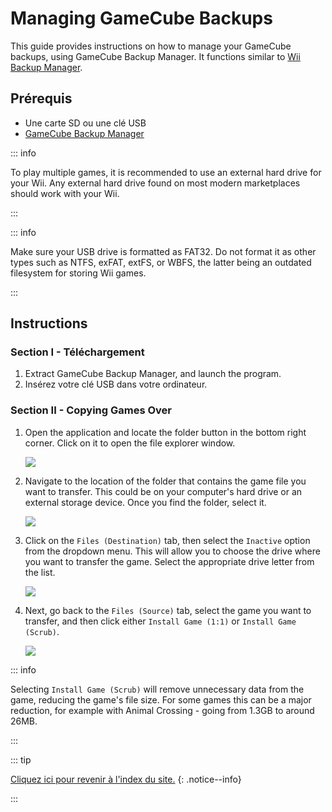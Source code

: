 # Managing GameCube Backups

This guide provides instructions on how to manage your GameCube backups, using GameCube Backup Manager. It functions similar to [Wii Backup Manager](wii-backups#using-wii-backup-manager).

## Prérequis

- Une carte SD ou une clé USB
- [GameCube Backup Manager](https://github.com/AxionDrak/GameCube-Backup-Manager/releases)

::: info

To play multiple games, it is recommended to use an external hard drive for your Wii. Any external hard drive found on most modern marketplaces should work with your Wii.

:::

::: info

Make sure your USB drive is formatted as FAT32. Do not format it as other types such as NTFS, exFAT, extFS, or WBFS, the latter being an outdated filesystem for storing Wii games.

:::

## Instructions

### Section I - Téléchargement

1. Extract GameCube Backup Manager, and launch the program.
2. Insérez votre clé USB dans votre ordinateur.

### Section II - Copying Games Over

1. Open the application and locate the folder button in the bottom right corner. Click on it to open the file explorer window.

   ![](/images/desktop-apps/GCBM/folderbutton.png)

2. Navigate to the location of the folder that contains the game file you want to transfer. This could be on your computer's hard drive or an external storage device. Once you find the folder, select it.

   ![](/images/desktop-apps/GCBM/selectfolder.png)

3. Click on the `Files (Destination)` tab, then select the `Inactive` option from the dropdown menu. This will allow you to choose the drive where you want to transfer the game. Select the appropriate drive letter from the list.

   ![](/images/desktop-apps/GCBM/selectdrive.png)

4. Next, go back to the `Files (Source)` tab, select the game you want to transfer, and then click either `Install Game (1:1)` or `Install Game (Scrub)`.

   ![](/images/desktop-apps/GCBM/installgame.png)

::: info

Selecting `Install Game (Scrub)` will remove unnecessary data from the game, reducing the game's file size. For some games this can be a major reduction, for example with Animal Crossing - going from 1.3GB to around 26MB.

:::

::: tip

[Cliquez ici pour revenir à l'index du site.](site-navigation)
{: .notice--info}

:::
